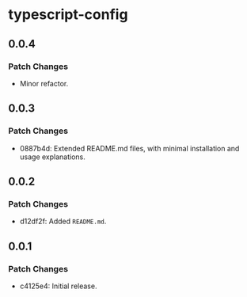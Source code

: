 # typescript-config

## 0.0.4

### Patch Changes

-   Minor refactor.

## 0.0.3

### Patch Changes

-   0887b4d: Extended README.md files, with minimal installation and usage explanations.

## 0.0.2

### Patch Changes

-   d12df2f: Added `README.md`.

## 0.0.1

### Patch Changes

-   c4125e4: Initial release.
